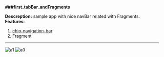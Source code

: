**###first_tabBar_andFragments**

**Descreption:**
sample app with nice navBar related with Fragments.
**Features:**

1. [chip-navigation-bar ](https://github.com/ismaeldivita/chip-navigation-bar)
2. Fragment

******************
![a1](https://user-images.githubusercontent.com/62688317/102027726-7020df00-3da6-11eb-8566-906874c02913.jpeg/411/445)
![a0](https://user-images.githubusercontent.com/62688317/102027727-71520c00-3da6-11eb-8a97-37aecfed7ac3.jpeg)

